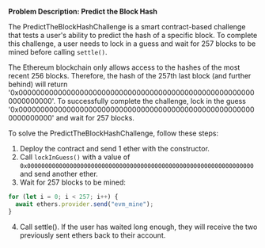 **Problem Description: Predict the Block Hash**

The PredictTheBlockHashChallenge is a smart contract-based challenge that tests a user's ability to predict the hash of a specific block. To complete this challenge, a user needs to lock in a guess and wait for 257 blocks to be mined before calling `settle()`.

The Ethereum blockchain only allows access to the hashes of the most recent 256 blocks. Therefore, the hash of the 257th last block (and further behind) will return '0x0000000000000000000000000000000000000000000000000000000000000000'. To successfully complete the challenge, lock in the guess '0x0000000000000000000000000000000000000000000000000000000000000000' and wait for 257 blocks.

To solve the PredictTheBlockHashChallenge, follow these steps:

1. Deploy the contract and send 1 ether with the constructor.
2. Call `lockInGuess()` with a value of `0x0000000000000000000000000000000000000000000000000000000000000000` and send another ether.
3. Wait for 257 blocks to be mined:

```javascript
for (let i = 0; i < 257; i++) {
  await ethers.provider.send("evm_mine");
}
```

4. Call settle(). If the user has waited long enough, they will receive the two previously sent ethers back to their account.

